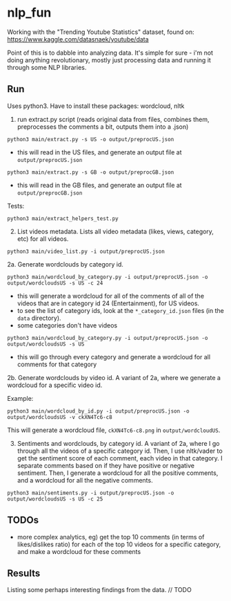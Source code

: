# nlp_fun
Working with the "Trending Youtube Statistics" dataset, found on: https://www.kaggle.com/datasnaek/youtube/data

Point of this is to dabble into analyzing data. It's simple for sure - i'm not doing anything revolutionary, mostly just processing data and running it through some NLP libraries.

## Run
Uses python3.
Have to install these packages: wordcloud, nltk

1. run extract.py script (reads original data from files, combines them, preprocesses the comments a bit, outputs them into a .json)

`python3 main/extract.py -s US -o output/preprocUS.json`
- this will read in the US files, and generate an output file at `output/preprocUS.json`

`python3 main/extract.py -s GB -o output/preprocGB.json`
- this will read in the GB files, and generate an output file at `output/preprocGB.json`

Tests:

`python3 main/extract_helpers_test.py`

2. List videos metadata.
Lists all video metadata (likes, views, category, etc) for all videos.

`python3 main/video_list.py -i output/preprocUS.json`

2a. Generate wordclouds by category id.

`python3 main/wordcloud_by_category.py -i output/preprocUS.json -o output/wordcloudsUS -s US -c 24`
- this will generate a wordcloud for all of the comments of all of the videos that are in category id 24 (Entertainment), for US videos.
- to see the list of category ids, look at the `*_category_id.json` files (in the `data` directory).
- some categories don't have videos

`python3 main/wordcloud_by_category.py -i output/preprocUS.json -o output/wordcloudsUS -s US`
- this will go through every category and generate a wordcloud for all comments for that category

2b. Generate wordclouds by video id.
A variant of 2a, where we generate a wordcloud for a specific video id.

Example:

`python3 main/wordcloud_by_id.py -i output/preprocUS.json -o output/wordcloudsUS -v ckXN4Tc6-c8`

This will generate a wordcloud file, `ckXN4Tc6-c8.png` in `output/wordcloudUS`.

3. Sentiments and wordclouds, by category id.
A variant of 2a, where I go through all the videos of a specific category id.
Then, I use nltk/vader to get the sentiment score of each comment, each video in that category.
I separate comments based on if they have positive or negative sentiment.
Then, I generate a wordcloud for all the positive comments, and a wordcloud for all the negative comments.

`python3 main/sentiments.py -i output/preprocUS.json -o output/wordcloudsUS -s US -c 25`

## TODOs
- more complex analytics, eg) get the top 10 comments (in terms of likes/dislikes ratio) for 
each of the top 10 videos for a specific category, and make a wordcloud for these comments

## Results
Listing some perhaps interesting findings from the data.
// TODO